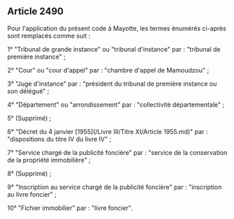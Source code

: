 Article 2490
----
Pour l'application du présent code à Mayotte, les termes énumérés ci-après sont
remplacés comme suit :

1° "Tribunal de grande instance" ou "tribunal d'instance" par : "tribunal de
première instance" ;

2° "Cour" ou "cour d'appel" par : "chambre d'appel de Mamoudzou" ;

3° "Juge d'instance" par : "président du tribunal de première instance ou son
délégué" ;

4° "Département" ou "arrondissement" par : "collectivité départementale" ;

5° (Supprimé) ;

6° "Décret du 4 janvier [1955](/Livre III/Titre XI/Article 1955.md)" par : "dispositions du titre IV du livre IV" ;

7° "Service chargé de la publicité foncière" par : "service de la conservation
de la propriété immobilière" ;

8° (Supprimé) ;

9° "Inscription au service chargé de la publicité foncière" par : "inscription
au livre foncier" ;

10° "Fichier immobilier" par : "livre foncier".
